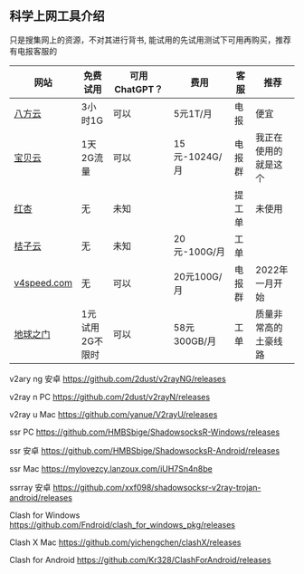## 科学上网工具介绍

只是搜集网上的资源，不对其进行背书, 能试用的先试用测试下可用再购买，推荐有电报客服的

| 网站                                                                  | 免费试用      | 可用ChatGPT？ | 费用          | 客服  | 推荐         |
| ------------------------------------------------------------------- | --------- | ---------- | ----------- | --- | ---------- |
| [八方云](https://cn.bafangyun.vip/#/register?code=av6z5liR)            | 3小时1G     | 可以         | 5元1T/月      | 电报  |  便宜   |
| [宝贝云](https://v3ssy.xyz/#/register?code=taklZfoO)                   | 1天2G流量    | 可以         | 15元-1024G/月 | 电报群 | 我正在使用的就是这个 |
| [红杏](https://v2hx.xyz/#/register?code=pTYLvORd)                     | 无         | 未知         |             | 提工单 | 未使用        |
| [桔子云](https://juzi69.com/auth/register?code=2QjJ)                   | 无         | 未知         | 20元-100G/月  | 工单  | <br>       |
| [v4speed.com](https://20230331.v4speed.cc/#/register?code=RRCzB0A6) | 无         | 可以         | 20元100G/月   | 电报群 | 2022年一月开始  |
| [地球之门](https://user1.earthtor.com/#/register?code=AKMEtDjT)         | 1元试用2G不限时 | 可以         | 58元300GB/月  | 工单  | 质量非常高的土豪线路 |



v2ary ng 安卓
https://github.com/2dust/v2rayNG/releases

v2ray n PC
https://github.com/2dust/v2rayN/releases

v2ray u Mac
https://github.com/yanue/V2rayU/releases

ssr PC
https://github.com/HMBSbige/ShadowsocksR-Windows/releases

ssr 安卓
https://github.com/HMBSbige/ShadowsocksR-Android/releases

ssr Mac
https://mylovezcy.lanzoux.com/iUH7Sn4n8be

ssrray 安卓
https://github.com/xxf098/shadowsocksr-v2ray-trojan-android/releases

Clash for Windows
https://github.com/Fndroid/clash_for_windows_pkg/releases

Clash X Mac
https://github.com/yichengchen/clashX/releases

Clash for Android
https://github.com/Kr328/ClashForAndroid/releases
